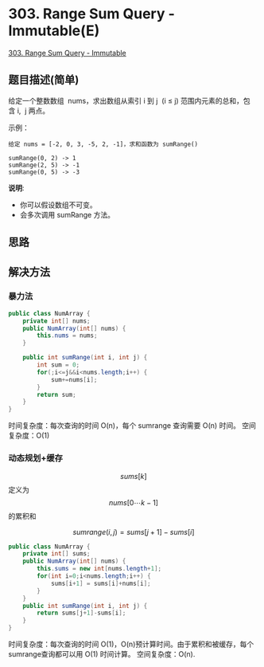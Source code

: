 # 303. Range Sum Query - Immutable(E)
[303. Range Sum Query - Immutable](https://leetcode-cn.com/problems/range-sum-query-immutable/)

## 题目描述\(简单\)

给定一个整数数组  nums，求出数组从索引 i 到 j  (i ≤ j) 范围内元素的总和，包含 i,  j 两点。

示例：
```
给定 nums = [-2, 0, 3, -5, 2, -1]，求和函数为 sumRange()

sumRange(0, 2) -> 1
sumRange(2, 5) -> -1
sumRange(0, 5) -> -3
```

**说明**:

- 你可以假设数组不可变。
- 会多次调用 sumRange 方法。


## 思路

## 解决方法

### 暴力法

```java
public class NumArray {
    private int[] nums;
    public NumArray(int[] nums) {
        this.nums = nums;
    }

    public int sumRange(int i, int j) {
        int sum = 0;
        for(;i<=j&&i<nums.length;i++) {
            sum+=nums[i];
        }
        return sum;
    }
}
```
时间复杂度：每次查询的时间 O(n)，每个 sumrange 查询需要 O(n) 时间。
空间复杂度：O(1)


### 动态规划+缓存


$$sums[k]$$ 定义为 $$nums[0 \cdots k-1]$$的累积和

$$sumrange(i, j)=sums[j+1] - sums[i]$$


```java
public class NumArray {
    private int[] sums;
    public NumArray(int[] nums) {
        this.sums = new int[nums.length+1];
        for(int i=0;i<nums.length;i++) {
            sums[i+1] = sums[i]+nums[i];
        }
    }
    public int sumRange(int i, int j) {
        return sums[j+1]-sums[i];
    }
}
```
时间复杂度：每次查询的时间 O(1)，O(n)预计算时间。由于累积和被缓存，每个sumrange查询都可以用 O(1) 时间计算。
空间复杂度：O(n).





